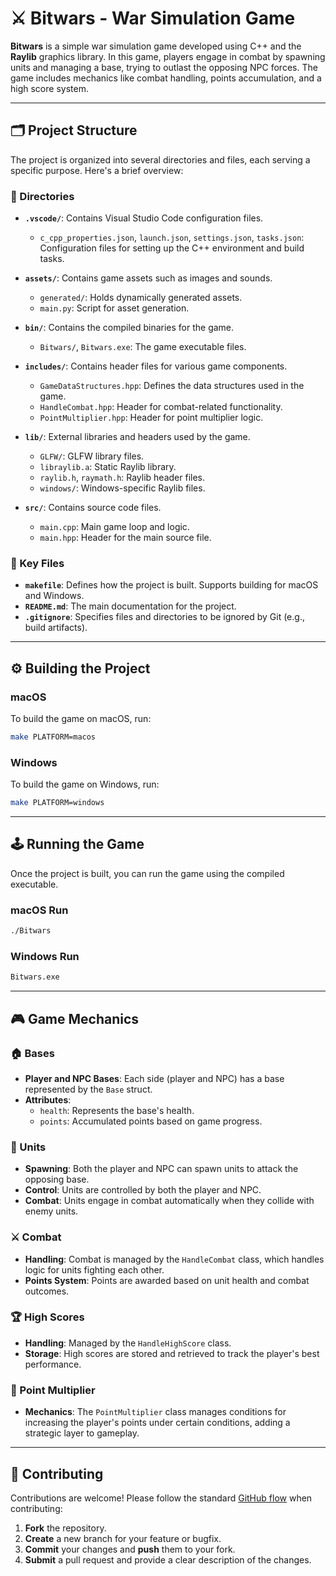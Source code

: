 # ⚔️ Bitwars - War Simulation Game

**Bitwars** is a simple war simulation game developed using C++ and the **Raylib** graphics library. In this game, players engage in combat by spawning units and managing a base, trying to outlast the opposing NPC forces. The game includes mechanics like combat handling, points accumulation, and a high score system.

---

## 🗂️ Project Structure

The project is organized into several directories and files, each serving a specific purpose. Here's a brief overview:

### 📁 Directories

- **`.vscode/`**: Contains Visual Studio Code configuration files.
  - `c_cpp_properties.json`, `launch.json`, `settings.json`, `tasks.json`: Configuration files for setting up the C++ environment and build tasks.

- **`assets/`**: Contains game assets such as images and sounds.
  - `generated/`: Holds dynamically generated assets.
  - `main.py`: Script for asset generation.

- **`bin/`**: Contains the compiled binaries for the game.
  - `Bitwars/`, `Bitwars.exe`: The game executable files.

- **`includes/`**: Contains header files for various game components.
  - `GameDataStructures.hpp`: Defines the data structures used in the game.
  - `HandleCombat.hpp`: Header for combat-related functionality.
  - `PointMultiplier.hpp`: Header for point multiplier logic.

- **`lib/`**: External libraries and headers used by the game.
  - `GLFW/`: GLFW library files.
  - `libraylib.a`: Static Raylib library.
  - `raylib.h`, `raymath.h`: Raylib header files.
  - `windows/`: Windows-specific Raylib files.

- **`src/`**: Contains source code files.
  - `main.cpp`: Main game loop and logic.
  - `main.hpp`: Header for the main source file.

### 📄 Key Files

- **`makefile`**: Defines how the project is built. Supports building for macOS and Windows.
- **`README.md`**: The main documentation for the project.
- **`.gitignore`**: Specifies files and directories to be ignored by Git (e.g., build artifacts).

---

## ⚙️ Building the Project

### macOS

To build the game on macOS, run:

```bash
make PLATFORM=macos
```

### Windows

To build the game on Windows, run:

```bash
make PLATFORM=windows
```

---

## 🕹️ Running the Game

Once the project is built, you can run the game using the compiled executable.

### macOS Run

```bash
./Bitwars
```

### Windows Run

```bash
Bitwars.exe
```

---

## 🎮 Game Mechanics

### 🏠 Bases

- **Player and NPC Bases**: Each side (player and NPC) has a base represented by the `Base` struct.
- **Attributes**:
  - `health`: Represents the base's health.
  - `points`: Accumulated points based on game progress.

### 👥 Units

- **Spawning**: Both the player and NPC can spawn units to attack the opposing base.
- **Control**: Units are controlled by both the player and NPC.
- **Combat**: Units engage in combat automatically when they collide with enemy units.

### ⚔️ Combat

- **Handling**: Combat is managed by the `HandleCombat` class, which handles logic for units fighting each other.
- **Points System**: Points are awarded based on unit health and combat outcomes.

### 🏆 High Scores

- **Handling**: Managed by the `HandleHighScore` class.
- **Storage**: High scores are stored and retrieved to track the player's best performance.

### 🔢 Point Multiplier

- **Mechanics**: The `PointMultiplier` class manages conditions for increasing the player's points under certain conditions, adding a strategic layer to gameplay.

---

## 🤝 Contributing

Contributions are welcome! Please follow the standard [GitHub flow](https://guides.github.com/introduction/flow/) when contributing:

1. **Fork** the repository.
2. **Create** a new branch for your feature or bugfix.
3. **Commit** your changes and **push** them to your fork.
4. **Submit** a pull request and provide a clear description of the changes.
